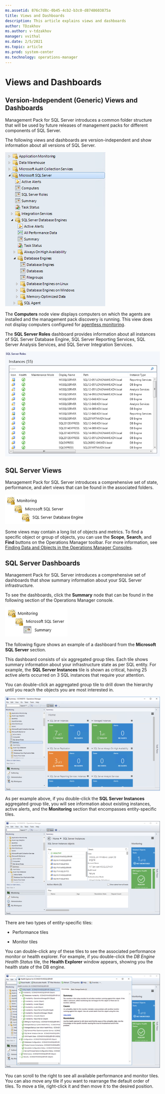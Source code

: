 ```yaml
---
ms.assetid: 876c7d8c-0b45-4cb2-b3c0-d8748603875a
title: Views and Dashboards
description: This article explains views and dashboards
author: TDzakhov
ms.author: v-tdzakhov
manager: vvithal
ms.date: 2/5/2021
ms.topic: article
ms.prod: system-center
ms.technology: operations-manager
---
```


# Views and Dashboards

## Version-Independent (Generic) Views and Dashboards

Management Pack for SQL Server introduces a common folder structure that will be used by future releases of management packs for different components of SQL Server.

The following views and dashboards are version-independent and show information about all versions of SQL Server.

![Generic views and dashboards](./media/ssmp/version-independent-views.png)

The **Computers** node view displays computers on which the agents are installed and the management pack discovery is running. This view does not display computers configured for [agentless monitoring](ssmp-monitoring-modes.md#configuring-agentless-monitoring-mode).

The **SQL Server Roles** dashboard provides information about all instances of SQL Server Database Engine, SQL Server Reporting Services, SQL Server Analysis Services, and SQL Server Integration Services.

![SQL server roles](./media/ssmp/sql-server-roles.png)

## SQL Server Views

Management Pack for SQL Server introduces a comprehensive set of state, performance, and alert views that can be found in the associated folders.

![State sets](./media/ssmp/state-sets.png)

Some views may contain a long list of objects and metrics. To find a specific object or group of objects, you can use the **Scope**, **Search**, and **Find** buttons on the Operations Manager toolbar. For more information, see [Finding Data and Objects in the Operations Manager Consoles](https://go.microsoft.com/fwlink/?LinkId=717834).

## SQL Server Dashboards

Management Pack for SQL Server introduces a comprehensive set of dashboards that show summary information about your SQL Server infrastructure.

To see the dashboards, click the **Summary** node that can be found in the following section of the Operations Manager console.

![Summary](./media/ssmp/summary-node.png)

The following figure shows an example of a dashboard from the **Microsoft SQL Server** section.

This dashboard consists of six aggregated group tiles. Each tile shows summary information about your infrastructure state as per SQL entity. For example, the **SQL Server Instances** tile is shown as critical, having 25 active alerts occurred on 3 SQL instances that require your attention.

You can double-click an aggregated group tile to drill down the hierarchy until you reach the objects you are most interested in.

![Viewing tiles](./media/ssmp/tiles.png)

As per example above, if you double-click the **SQL Server Instances** aggregated group tile, you will see information about existing instances, active alerts, and the **Monitoring** section that encompasses entity-specific tiles.

![Viewing tiles hierarchy](./media/ssmp/tiles-hierarchy.png)

There are two types of entity-specific tiles:

- Performance tiles

- Monitor tiles

You can double-click any of these tiles to see the associated performance monitor or health explorer. For example, if you double-click the *DB Engine Health Status* tile, the **Health Explorer** window appears, showing you the health state of the DB engine.

![Viewing Health-explorer](./media/ssmp/health-explorer.png)

You can scroll to the right to see all available performance and monitor tiles. You can also move any tile if you want to rearrange the default order of tiles. To move a tile, right-click it and then move it to the desired position.